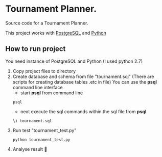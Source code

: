 # Tournament Planner.
Source code for a Tournament Planner.

This project works with [PostgreSQL](https://www.postgresql.org/) and [Python](https://www.python.org/)

## How to run project
You need instance of PostgreSQL and Python (I used python 2.7)

1. Copy project files to directory
3. Create database and schema from file "tournament.sql" (There are scripts for creating database tables .etc in file)
You can use the **psql** command line interface
    - start **psql** from command line
    ```
    psql
    ```
    - next execute the sql commands within the sql file from **psql**
    ```
    \i tournament.sql
    ```
4. Run test "tournament_test.py"
    ```
    python tournament_test.py
    ```
5. Analyse result  :calling: